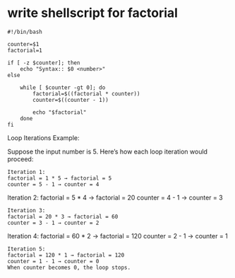 
# write shellscript for factorial

``````
#!/bin/bash

counter=$1
factorial=1

if [ -z $counter]; then
    echo "Syntax:: $0 <number>"
else

    while [ $counter -gt 0]; do
        factorial=$((factorial * counter))
        counter=$((counter - 1))

        echo "$factorial"
    done
fi
 ``````
 Loop Iterations Example:

Suppose the input number is 5. Here’s how each loop iteration would proceed:
``````
Iteration 1:
factorial = 1 * 5 → factorial = 5
counter = 5 - 1 → counter = 4
``````
Iteration 2:
factorial = 5 * 4 → factorial = 20
counter = 4 - 1 → counter = 3
``````
Iteration 3:
factorial = 20 * 3 → factorial = 60
counter = 3 - 1 → counter = 2
``````
Iteration 4:
factorial = 60 * 2 → factorial = 120
counter = 2 - 1 → counter = 1
``````
Iteration 5:
factorial = 120 * 1 → factorial = 120
counter = 1 - 1 → counter = 0
When counter becomes 0, the loop stops.